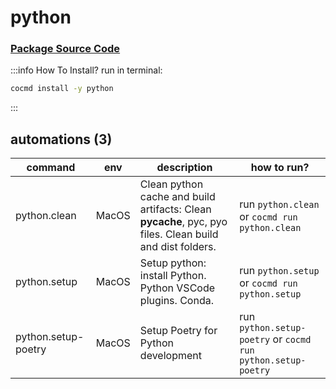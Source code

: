 # python
### [ Package Source Code ](https://github.com/cocmd/hub/tree/master/packages/python)
:::info How To Install?
run in terminal:
```bash
cocmd install -y python
```
:::
## automations (3)
| command | env | description | how to run? |
| --- | --- | --- | --- |
| python.clean | MacOS | Clean python cache and build artifacts: Clean __pycache__, pyc, pyo files. Clean build and dist folders.  | run `python.clean` or `cocmd run python.clean` |
| python.setup | MacOS | Setup python: install Python. Python VSCode plugins. Conda.  | run `python.setup` or `cocmd run python.setup` |
| python.setup-poetry | MacOS | Setup Poetry for Python development | run `python.setup-poetry` or `cocmd run python.setup-poetry` |


